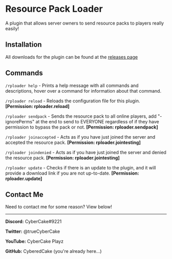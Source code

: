 # Resource Pack Loader

A plugin that allows server owners to send resource packs to players really easily!

## Installation
All downloads for the plugin can be found at the [releases page](https://github.com/CyberedCake/ResourcePackLoader/releases)

## Commands
`/rploader help` - Prints a help message with all commands and descriptions, hover over a command for information 
about that command.

`/rploader reload` - Reloads the configuration file for this plugin. **[Permission: rploader.reload]**

`/rploader sendpack` - Sends the resource pack to all online players, add "-ignorePerms" at the end to send to 
EVERYONE regardless of if they have permission to bypass the pack or not. **[Permission: rploader.sendpack]**

`/rploader joinaccepted` - Acts as if you have just joined the server and accepted the resource pack. **[Permission: 
rploader.jointesting]**

`/rploader joindenied` - Acts as if you have just joined the server and denied the resource pack. **[Permission:
rploader.jointesting]**

`/rploader update` - Checks if there is an update to the plugin, and it will provide a download link if you are not 
up-to-date. **[Permission:
rploader.update]**

## Contact Me
Need to contact me for some reason? View below!

------------

**Discord:** CyberCake#9221

**Twitter:** @trueCyberCake

**YouTube:** CyberCake Playz

**GitHub:** CyberedCake (you're already here...)